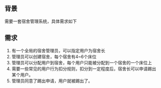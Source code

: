 ## 背景
需要一套宿舍管理系统，具体需求如下
## 需求
1. 有一个全局的宿舍管理员，可以指定用户为宿舍长
2. 管理员可以创建宿舍，每个宿舍有4~6个床位
3. 管理员可以分配用户到宿舍，每个用户只能被分配到一个宿舍的一个床位上
4. 需要一些常见的用户行为扣分规则，扣分到一定程度后，宿舍长可以申请踢出某个用户。
5. 管理员同意了踢出申请，用户就被踢出了。